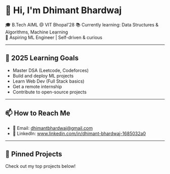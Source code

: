 # 👋 Hi, I'm Dhimant Bhardwaj

🎓 B.Tech AIML @ VIT Bhopal'28
📚 Currently learning: Data Structures & Algorithms, Machine Learning  
🚀 Aspiring ML Engineer | Self-driven & curious  

---

## 🧠 2025 Learning Goals

- Master DSA (Leetcode, Codeforces)
- Build and deploy ML projects
- Learn Web Dev (Full Stack basics)
- Get a remote internship
- Contribute to open-source projects

---

## 📫 How to Reach Me

- 📧 Email: dhimantbhardwaj@gmail.com
- 🔗 LinkedIn: www.linkedin.com/in/dhimant-bhardwaj-1685032a0

---

## 📌 Pinned Projects

Check out my top projects below!
